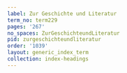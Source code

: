 ```yaml
---
label: Zur Geschichte und Literatur
term_no: term229
pages: '267'
no_spaces: ZurGeschichteundLiteratur
pid: zurgeschichteundliteratur
order: '1039'
layout: generic_index_term
collection: index-headings
---
```

